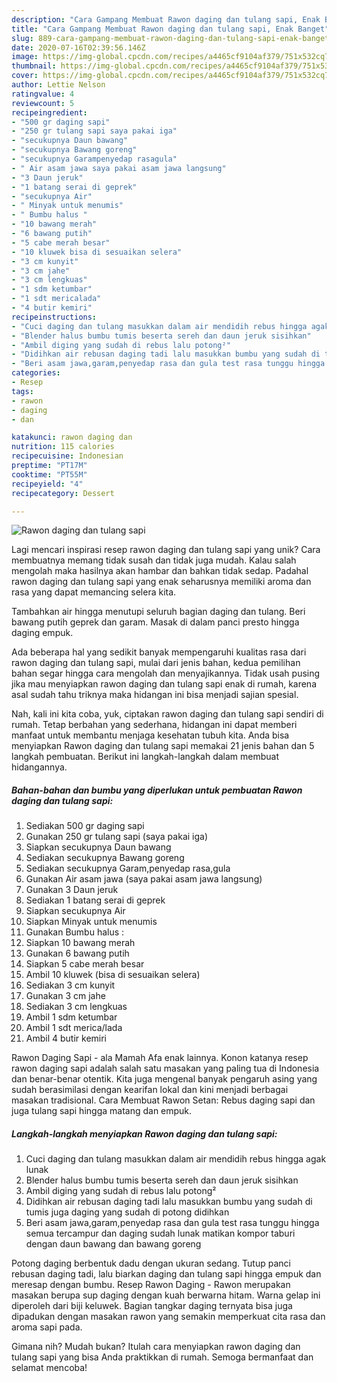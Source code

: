 ```yaml
---
description: "Cara Gampang Membuat Rawon daging dan tulang sapi, Enak Banget"
title: "Cara Gampang Membuat Rawon daging dan tulang sapi, Enak Banget"
slug: 889-cara-gampang-membuat-rawon-daging-dan-tulang-sapi-enak-banget
date: 2020-07-16T02:39:56.146Z
image: https://img-global.cpcdn.com/recipes/a4465cf9104af379/751x532cq70/rawon-daging-dan-tulang-sapi-foto-resep-utama.jpg
thumbnail: https://img-global.cpcdn.com/recipes/a4465cf9104af379/751x532cq70/rawon-daging-dan-tulang-sapi-foto-resep-utama.jpg
cover: https://img-global.cpcdn.com/recipes/a4465cf9104af379/751x532cq70/rawon-daging-dan-tulang-sapi-foto-resep-utama.jpg
author: Lettie Nelson
ratingvalue: 4
reviewcount: 5
recipeingredient:
- "500 gr daging sapi"
- "250 gr tulang sapi saya pakai iga"
- "secukupnya Daun bawang"
- "secukupnya Bawang goreng"
- "secukupnya Garampenyedap rasagula"
- " Air asam jawa saya pakai asam jawa langsung"
- "3 Daun jeruk"
- "1 batang serai di geprek"
- "secukupnya Air"
- " Minyak untuk menumis"
- " Bumbu halus "
- "10 bawang merah"
- "6 bawang putih"
- "5 cabe merah besar"
- "10 kluwek bisa di sesuaikan selera"
- "3 cm kunyit"
- "3 cm jahe"
- "3 cm lengkuas"
- "1 sdm ketumbar"
- "1 sdt mericalada"
- "4 butir kemiri"
recipeinstructions:
- "Cuci daging dan tulang masukkan dalam air mendidih rebus hingga agak lunak"
- "Blender halus bumbu tumis beserta sereh dan daun jeruk sisihkan"
- "Ambil diging yang sudah di rebus lalu potong²"
- "Didihkan air rebusan daging tadi lalu masukkan bumbu yang sudah di tumis juga daging yang sudah di potong didihkan"
- "Beri asam jawa,garam,penyedap rasa dan gula test rasa tunggu hingga semua tercampur dan daging sudah lunak matikan kompor taburi dengan daun bawang dan bawang goreng"
categories:
- Resep
tags:
- rawon
- daging
- dan

katakunci: rawon daging dan 
nutrition: 115 calories
recipecuisine: Indonesian
preptime: "PT17M"
cooktime: "PT55M"
recipeyield: "4"
recipecategory: Dessert

---
```



![Rawon daging dan tulang sapi](https://img-global.cpcdn.com/recipes/a4465cf9104af379/751x532cq70/rawon-daging-dan-tulang-sapi-foto-resep-utama.jpg)

Lagi mencari inspirasi resep rawon daging dan tulang sapi yang unik? Cara membuatnya memang tidak susah dan tidak juga mudah. Kalau salah mengolah maka hasilnya akan hambar dan bahkan tidak sedap. Padahal rawon daging dan tulang sapi yang enak seharusnya memiliki aroma dan rasa yang dapat memancing selera kita.

Tambahkan air hingga menutupi seluruh bagian daging dan tulang. Beri bawang putih geprek dan garam. Masak di dalam panci presto hingga daging empuk.

Ada beberapa hal yang sedikit banyak mempengaruhi kualitas rasa dari rawon daging dan tulang sapi, mulai dari jenis bahan, kedua pemilihan bahan segar hingga cara mengolah dan menyajikannya. Tidak usah pusing jika mau menyiapkan rawon daging dan tulang sapi enak di rumah, karena asal sudah tahu triknya maka hidangan ini bisa menjadi sajian spesial.


Nah, kali ini kita coba, yuk, ciptakan rawon daging dan tulang sapi sendiri di rumah. Tetap berbahan yang sederhana, hidangan ini dapat memberi manfaat untuk membantu menjaga kesehatan tubuh kita. Anda bisa menyiapkan Rawon daging dan tulang sapi memakai 21 jenis bahan dan 5 langkah pembuatan. Berikut ini langkah-langkah dalam membuat hidangannya.

<!--inarticleads1-->

##### Bahan-bahan dan bumbu yang diperlukan untuk pembuatan Rawon daging dan tulang sapi:

1. Sediakan 500 gr daging sapi
1. Gunakan 250 gr tulang sapi (saya pakai iga)
1. Siapkan secukupnya Daun bawang
1. Sediakan secukupnya Bawang goreng
1. Sediakan secukupnya Garam,penyedap rasa,gula
1. Gunakan  Air asam jawa (saya pakai asam jawa langsung)
1. Gunakan 3 Daun jeruk
1. Sediakan 1 batang serai di geprek
1. Siapkan secukupnya Air
1. Siapkan  Minyak untuk menumis
1. Gunakan  Bumbu halus :
1. Siapkan 10 bawang merah
1. Gunakan 6 bawang putih
1. Siapkan 5 cabe merah besar
1. Ambil 10 kluwek (bisa di sesuaikan selera)
1. Sediakan 3 cm kunyit
1. Gunakan 3 cm jahe
1. Sediakan 3 cm lengkuas
1. Ambil 1 sdm ketumbar
1. Ambil 1 sdt merica/lada
1. Ambil 4 butir kemiri


Rawon Daging Sapi - ala Mamah Afa enak lainnya. Konon katanya resep rawon daging sapi adalah salah satu masakan yang paling tua di Indonesia dan benar-benar otentik. Kita juga mengenal banyak pengaruh asing yang sudah berasimilasi dengan kearifan lokal dan kini menjadi berbagai masakan tradisional. Cara Membuat Rawon Setan: Rebus daging sapi dan juga tulang sapi hingga matang dan empuk. 

<!--inarticleads2-->

##### Langkah-langkah menyiapkan Rawon daging dan tulang sapi:

1. Cuci daging dan tulang masukkan dalam air mendidih rebus hingga agak lunak
1. Blender halus bumbu tumis beserta sereh dan daun jeruk sisihkan
1. Ambil diging yang sudah di rebus lalu potong²
1. Didihkan air rebusan daging tadi lalu masukkan bumbu yang sudah di tumis juga daging yang sudah di potong didihkan
1. Beri asam jawa,garam,penyedap rasa dan gula test rasa tunggu hingga semua tercampur dan daging sudah lunak matikan kompor taburi dengan daun bawang dan bawang goreng


Potong daging berbentuk dadu dengan ukuran sedang. Tutup panci rebusan daging tadi, lalu biarkan daging dan tulang sapi hingga empuk dan meresap dengan bumbu. Resep Rawon Daging - Rawon merupakan masakan berupa sup daging dengan kuah berwarna hitam. Warna gelap ini diperoleh dari biji keluwek. Bagian tangkar daging ternyata bisa juga dipadukan dengan masakan rawon yang semakin memperkuat cita rasa dan aroma sapi pada. 

Gimana nih? Mudah bukan? Itulah cara menyiapkan rawon daging dan tulang sapi yang bisa Anda praktikkan di rumah. Semoga bermanfaat dan selamat mencoba!
